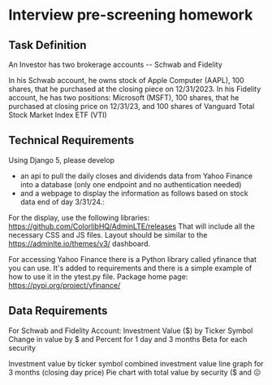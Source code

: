 # Interview pre-screening homework

## Task Definition 
An Investor has two brokerage accounts -- Schwab and Fidelity 
  
In his Schwab account, he owns stock of Apple Computer (AAPL), 100 shares, that he purchased at the closing piece on 12/31/2023.
In his Fidelity account, he has two positions:  Microsoft (MSFT), 100 shares, that he purchased at closing price on 12/31/23, and 100 shares of Vanguard Total Stock Market Index ETF (VTI) 
   
## Technical Requirements
Using Django 5, please develop 
- an api to pull the daily closes and dividends data from Yahoo Finance into a database (only one endpoint and no authentication needed)
- and a webpage to display the information as follows based on stock data end of day 3/31/24.: 

For the display, use the following libraries:
https://github.com/ColorlibHQ/AdminLTE/releases
That will include all the necessary CSS and JS files.
Layout should be similar to the https://adminlte.io/themes/v3/ dashboard.

For accessing Yahoo Finance there is a Python library called yfinance that you can use. It's added to requirements and there is a simple example of how to use it in the ytest.py file.
Package home page: https://pypi.org/project/yfinance/

## Data Requirements
  For Schwab and Fidelity Account: 
  Investment Value ($) by Ticker Symbol 
  Change in value by $ and Percent for 1 day and 3 months 
  Beta for each security
  
  Investment value by ticker symbol 
  combined investment value line graph for 3 months (closing day price) 
  Pie chart with total value by security ($ and 😖

